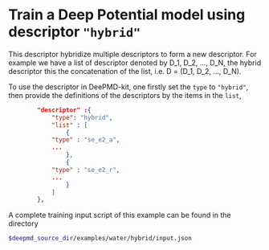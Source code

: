 # Train a Deep Potential model using descriptor `"hybrid"`

This descriptor hybridize multiple descriptors to form a new descriptor. For example we have a list of descriptor denoted by D_1, D_2, ..., D_N, the hybrid descriptor this the concatenation of the list, i.e. D = (D_1, D_2, ..., D_N).

To use the descriptor in DeePMD-kit, one firstly set the `type` to `"hybrid"`, then provide the definitions of the descriptors by the items in the `list`,
```json
        "descriptor" :{
            "type": "hybrid",
            "list" : [
                {
		    "type" : "se_e2_a",
		    ...		    
                },
                {
		    "type" : "se_e2_r",
		    ...
                }
            ]
        },
```

A complete training input script of this example can be found in the directory
```bash
$deepmd_source_dir/examples/water/hybrid/input.json
```
